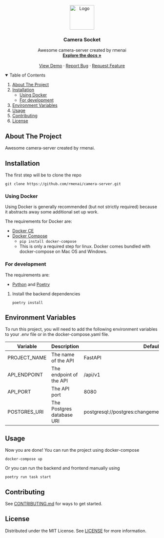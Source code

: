 <br />
<p align="center">
  <a href="https://github.com/rmenai/camera-server">
    <img src="https://cdn.worldvectorlogo.com/logos/fastapi-1.svg" alt="Logo" width="80" height="80">
  </a>

<h3 align="center">Camera Socket</h3>

  <p align="center">
    Awesome camera-server created by rmenai
    <br />
    <a href="https://github.com/rmenai/camera-server"><strong>Explore the docs »</strong></a>
    <br />
    <br />
    <a href="https://github.com/rmenai/camera-server">View Demo</a>
    ·
    <a href="https://github.com/rmenai/camera-server/issues/new?assignees=&labels=&template=bug_report.md&title=">Report Bug</a>
    ·
    <a href="https://github.com/rmenai/camera-server/issues/new?assignees=&labels=&template=feature_request.md&title=">Request Feature</a>
  </p>

<!-- TABLE OF CONTENTS -->
<details open="open">
  <summary>Table of Contents</summary>
  <ol>
    <li>
      <a href="#about-the-project">About The Project</a>
    </li>
    <li>
      <a href="#installation">Installation</a>
      <ul>
        <li><a href="#using-docker">Using Docker</a></li>
        <li><a href="#for-development">For development</a></li>
      </ul>
    </li>
    <li>
      <a href="#environment-variables">Environment Variables</a>
    </li>
    <li><a href="#usage">Usage</a></li>
    <li><a href="#contributing">Contributing</a></li>
    <li><a href="#license">License</a></li>
  </ol>
</details>



<!-- ABOUT THE PROJECT -->

## About The Project

Awesome camera-server created by rmenai.


<!-- INSTALLATION -->

## Installation

The first step will be to clone the repo

```shell
git clone https://github.com/rmenai/camera-server.git
```

### Using Docker

Using Docker is generally recommended (but not strictly required) because it abstracts away some additional set up work.

The requirements for Docker are:

* [Docker CE](https://docs.docker.com/install/)
* [Docker Compose](https://docs.docker.com/compose/install/)
    * `pip install docker-compose`
    * This is only a required step for linux. Docker comes bundled with docker-compose on Mac OS and Windows.

### For development

The requirements are:

* [Python](https://www.python.org/downloads/) and [Poetry](https://python-poetry.org/docs/)

1. Install the backend dependencies
   ```shell
   poetry install
   ```

## Environment Variables

To run this project, you will need to add the following environment variables to your .env file or in the
docker-compose.yaml file.

| Variable     | Description               | Default                                                |
|--------------|---------------------------|--------------------------------------------------------|
| PROJECT_NAME | The name of the API       | FastAPI                                                |
| API_ENDPOINT | The endpoint of the API   | /api/v1                                                |
| API_PORT     | The API port              | 8080                                                   |
| POSTGRES_URI | The Postgres database URI | postgresql://postgres:changeme@localhost:5432/postgres |

<!-- USAGE EXAMPLES -->

## Usage

Now you are done! You can run the project using docker-compose

```shell
docker-compose up
```

Or you can run the backend and frontend manually using

```shell
poetry run task start
```

## Contributing

See [CONTRIBUTING.md](https://github.com/rmenai/camera-server/blob/main/CONTRIBUTING.md) for ways to get started.

<!-- LICENSE -->

## License

Distributed under the MIT License. See [LICENSE](https://github.com/rmenai/camera-server/blob/main/LICENSE) for more information.
